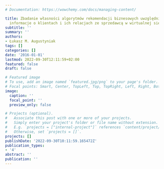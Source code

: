 ```yaml
---
# Documentation: https://wowchemy.com/docs/managing-content/

title: Zbadanie własności algorytmów rekomendacji biznesowych uwzględniających dodatkowe
  informacje o klientach i ich relacjach ze sprzedawcą w wirtualnej sieci sprzedaży
subtitle: ''
summary: ''
authors:
- Łukasz M. Augustyniak
tags: []
categories: []
date: '2016-01-01'
lastmod: 2022-09-30T12:11:59+02:00
featured: false
draft: false

# Featured image
# To use, add an image named `featured.jpg/png` to your page's folder.
# Focal points: Smart, Center, TopLeft, Top, TopRight, Left, Right, BottomLeft, Bottom, BottomRight.
image:
  caption: ''
  focal_point: ''
  preview_only: false

# Projects (optional).
#   Associate this post with one or more of your projects.
#   Simply enter your project's folder or file name without extension.
#   E.g. `projects = ["internal-project"]` references `content/project/deep-learning/index.md`.
#   Otherwise, set `projects = []`.
projects: []
publishDate: '2022-09-30T10:11:59.165472Z'
publication_types:
- '4'
abstract: ''
publication: ''
---
```

